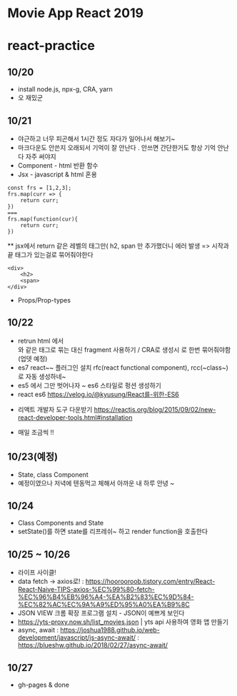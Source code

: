 # Movie App React 2019
# react-practice

## 10/20
- install node.js, npx-g, CRA, yarn  
- 오 재밌군

## 10/21
- 야근하고 너무 피곤해서 1시간 정도 자다가 일어나서 해보기~
- 마크다운도 안쓴지 오래되서 기억이 잘 안난다 . 안쓰면 간단한거도 항상 기억 안난다 자주 써야지
- Component - html 반환 함수
- Jsx - javascript & html 혼용
```
const frs = [1,2,3];
frs.map(curr => {
	return curr;
})
===
frs.map(function(cur){
	return curr;
})
```

**  jsx에서 return 같은 레벨의 태그만( h2, span 만 추가했더니 에러 발생 => 시작과 끝 태그가 있는걸로 묶어줘야한다
```
<div>
	<h2>
	<span>
</div>
```
- Props/Prop-types

## 10/22
- retrun html 에서 <div>와 같은 태그로 묶는 대신 fragment 사용하기 / CRA로 생성시 <Fragment></Fragment>로 한번 묶어줘야함(업뎃 예정)
- es7 react~~ 플러그인 설치 rfc(react functional component), rcc(~class~) 로 자동 생성하네~
- es5 에서 그만 벗어나자 ~ es6 스타일로 펑션 생성하기
- react es6 https://velog.io/@kyusung/React를-위한-ES6

*  리액트 개발자 도구 다운받기 
https://reactjs.org/blog/2015/09/02/new-react-developer-tools.html#installation

- 매일 조금씩 !!


## 10/23(예정)
- State, class Component
- 예정이였으나 저녁에 텐동먹고 체해서 아까운 내 하루 안녕 ~

## 10/24
- Class Components and State
- setState()를 하면 state를 리프레쉬~ 하고 render function을 호출한다

## 10/25 ~ 10/26
- 라이프 사이클!
- data fetch -> axios로!
: https://hoorooroob.tistory.com/entry/React-React-Naive-TIPS-axios-%EC%99%80-fetch-%EC%96%B4%EB%96%A4-%EA%B2%83%EC%9D%84-%EC%82%AC%EC%9A%A9%ED%95%A0%EA%B9%8C
- JSON VIEW 크롬 확장 프로그램 설치 - JSON이 예쁘게 보인다
- https://yts-proxy.now.sh/list_movies.json | yts api 사용하여 영화 앱 만들기
- async, await
: https://joshua1988.github.io/web-development/javascript/js-async-await/
: https://blueshw.github.io/2018/02/27/async-await/


## 10/27
- gh-pages & done